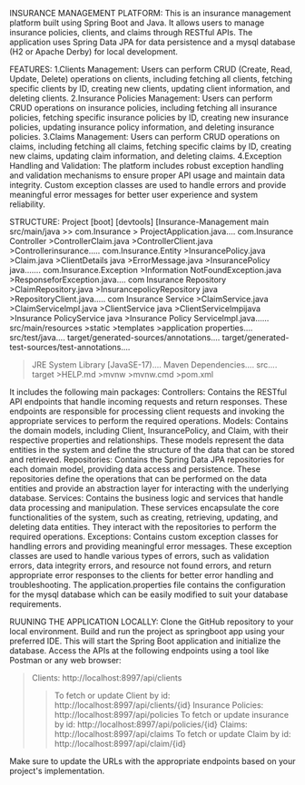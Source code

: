 INSURANCE MANAGEMENT PLATFORM:
This is an insurance management platform built using Spring Boot and Java. It allows users to manage insurance policies, clients, and claims through RESTful APIs. The application uses Spring Data JPA for data persistence and a mysql database (H2 or Apache Derby) for local development.

FEATURES:
1.Clients Management: Users can perform CRUD (Create, Read, Update, Delete) operations on clients, including fetching all clients, fetching specific clients by ID, creating new clients, updating client information, and deleting clients.
2.Insurance Policies Management: Users can perform CRUD operations on insurance policies, including fetching all insurance policies, fetching specific insurance policies by ID, creating new insurance policies, updating insurance policy information, and deleting insurance policies.
3.Claims Management: Users can perform CRUD operations on claims, including fetching all claims, fetching specific claims by ID, creating new claims, updating claim information, and deleting claims.
4.Exception Handling and Validation: The platform includes robust exception handling and validation mechanisms to ensure proper API usage and maintain data integrity. Custom exception classes are used to handle errors and provide meaningful error messages for better user experience and system reliability.

STRUCTURE:
Project [boot] [devtools] [Insurance-Management main
src/main/java  >>
com.Insurance > ProjectApplication.java....
com.Insurance Controller >ControllerClaim.java >ControllerClient.java >Controllerinsurance..... 
com.Insurance.Entity >InsurancePolicy.java >Claim.java >ClientDetails java >ErrorMessage.java >InsurancePolicy java.......
com.Insurance.Exception >Information NotFoundException.java >ResponseforException.java....
com Insurance Repository >ClaimRepository.java >InsurancepolicyRepository java >RepositoryClient.java.....
com Insurance Service >ClaimService.java >ClaimServicelmpl.java >ClientService java >ClientServicelmpijava >Insurance PolicyService java >Insurance Policy Servicelmpl.java......
src/main/resources >static >templates >application properties....
src/test/java....
target/generated-sources/annotations....
target/generated-test-sources/test-annotations....
> JRE System Library [JavaSE-17)....
Maven Dependencies....
src....
target >HELP.md >mvnw >mvnw.cmd >pom.xml 


It includes the following main packages:
Controllers: Contains the RESTful API endpoints that handle incoming requests and return responses. These endpoints are responsible for processing client requests and invoking the appropriate services to perform the required operations.
Models: Contains the domain models, including Client, InsurancePolicy, and Claim, with their respective properties and relationships. These models represent the data entities in the system and define the structure of the data that can be stored and retrieved.
Repositories: Contains the Spring Data JPA repositories for each domain model, providing data access and persistence. These repositories define the operations that can be performed on the data entities and provide an abstraction layer for interacting with the underlying database.
Services: Contains the business logic and services that handle data processing and manipulation. These services encapsulate the core functionalities of the system, such as creating, retrieving, updating, and deleting data entities. They interact with the repositories to perform the required operations.
Exceptions: Contains custom exception classes for handling errors and providing meaningful error messages. These exception classes are used to handle various types of errors, such as validation errors, data integrity errors, and resource not found errors, and return appropriate error responses to the clients for better error handling and troubleshooting.
The application.properties file contains the configuration for the mysql database which can be easily modified to suit your database requirements.


RUUNING THE APPLICATION LOCALLY:
Clone the GitHub repository to your local environment.
Build and run the project as springboot app using your preferred IDE. This will start the Spring Boot application and initialize the  database.
Access the APIs at the following endpoints using a tool like Postman or any web browser:
 >Clients: http://localhost:8997/api/clients
   >>To fetch or update Client by id: http://localhost:8997/api/clients/{id}
 >Insurance Policies: http://localhost:8997/api/policies
   >>To fetch or update insurance by id: http://localhost:8997/api/policies/{id}
 >Claims: http://localhost:8997/api/claims
   >>To fetch or update Claim by id: http://localhost:8997/api/claim/{id}
   
   Make sure to update the URLs with the appropriate endpoints based on your project's implementation.
